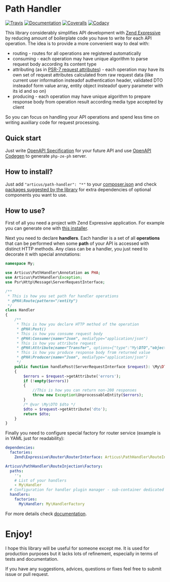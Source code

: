 # Path Handler

[![Travis](https://travis-ci.org/Articus/PathHandler.svg?branch=master)](https://travis-ci.org/Articus/PathHandler)
[![Documentation](https://readthedocs.org/projects/pathhandler/badge/?version=latest)](http://pathhandler.readthedocs.io/en/latest/?badge=latest)
[![Coveralls](https://coveralls.io/repos/github/Articus/PathHandler/badge.svg?branch=master)](https://coveralls.io/github/Articus/PathHandler?branch=master)
[![Codacy](https://api.codacy.com/project/badge/Grade/02dc4cfb69e34079ab380593fe5f4f70)](https://www.codacy.com/app/articusw/PathHandler?utm_source=github.com&amp;utm_medium=referral&amp;utm_content=Articus/PathHandler&amp;utm_campaign=Badge_Grade)


This library considerably simplifies API development with [Zend Expressive](http://zendframework.github.io/zend-expressive/) by reducing amount of boilerplate code you have to write for each API operation. The idea is to provide a more convenient way to deal with:

- routing - routes for all operations are registered automatically
- consuming - each operation may have unique algorithm to parse request body according its content type
- attributing (as in [PSR-7 request attributes](https://www.php-fig.org/psr/psr-7/#15-server-side-requests)) - each operation may have its own set of request attributes calculated from raw request data (like current user information insteadof authentication header, validated DTO insteadof form value array, entity object insteadof query parameter with its id and so on)
- producing - each operation may have unique algorithm to prepare response body from operation result according media type accepted by client

So you can focus on handling your API operations and spend less time on writing auxiliary code for request processing.

## Quick start

Just write [OpenAPI Specification](https://swagger.io/specification/) for your future API and use [OpenAPI Codegen](https://swagger.io/swagger-codegen/) to generate `php-ze-ph` server.

## How to install?

Just add `"articus/path-handler": "*"` to your [composer.json](https://getcomposer.org/doc/04-schema.md#require) and check [packages suggested by the library](https://getcomposer.org/doc/04-schema.md#suggest) for extra dependencies of optional components you want to use.  

## How to use?

First of all you need a project with Zend Expressive application. For example you can generate one with [this installer](https://github.com/zendframework/zend-expressive-skeleton).  

Next you need to declare **handlers**. Each handler is a set of all **operations** that can be performed when some **path** of your API is accessed with distinct HTTP methods. Any class can be a handler, you just need to decorate it with special annotations:

```PHP
namespace My;

use Articus\PathHandler\Annotation as PHA;
use Articus\PathHandler\Exception;
use Psr\Http\Message\ServerRequestInterface;

/**
 * This is how you set path for handler operations
 * @PHA\Route(pattern="/entity")
 */
class Handler
{
    /**
     * This is how you declare HTTP method of the operation
     * @PHA\Post()
     * This is how you consume request body
     * @PHA\Consumer(name="Json", mediaType="application/json")
     * This is how you attribute request
     * @PHA\Attribute(name="Transfer", options={"type":"My\DTO","objectAttr":"dto","errorAttr":"errors"})
     * This is how you produce response body from returned value
     * @PHA\Producer(name="Json", mediaType="application/json")
     */
    public function handlePost(ServerRequestInterface $request): \My\DTO
    {
        $errors = $request->getAttribute('errors');
        if (!empty($errors))
        {
            //This is how you can return non-200 responses
            throw new Exception\UnprocessableEntity($errors);
        }
        /* @var \My\DTO $dto */
        $dto = $request->getAttribute('dto');
        return $dto;
    }
}
```

Finally you need to configure special factory for router service (example is in YAML just for readability):

```YAML
dependencies:
  factories:
    Zend\Expressive\Router\RouterInterface: Articus\PathHandler\RouteInjection\Factory

Articus\PathHandler\RouteInjection\Factory:
  paths:
    '':
    # List of your handlers   
    - My\Handler
  # Configuration for handler plugin manager - sub-container dedicated for handlers
  handlers:
    factories:
      My\Handler: My\HandlerFactory
```

For more details check [documentation](http://pathhandler.readthedocs.io/en/latest/).

# Enjoy!
I hope this library will be useful for someone except me. 
It is used for production purposes but it lacks lots of refinement, especially in terms of tests and documentation. 

If you have any suggestions, advices, questions or fixes feel free to submit issue or pull request.

